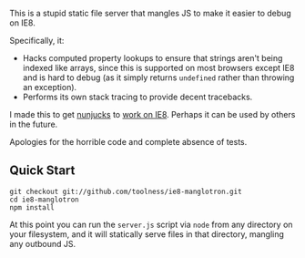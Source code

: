 This is a stupid static file server that mangles JS to make it easier to
debug on IE8.

Specifically, it:

* Hacks computed property lookups to ensure that strings aren't being
  indexed like arrays, since this is supported on most browsers except IE8
  and is hard to debug (as it simply returns `undefined` rather than
  throwing an exception).
* Performs its own stack tracing to provide decent tracebacks.

I made this to get [nunjucks][] to [work on IE8][]. Perhaps it can be
used by others in the future.

Apologies for the horrible code and complete absence of tests.

## Quick Start

    git checkout git://github.com/toolness/ie8-manglotron.git
    cd ie8-manglotron
    npm install

At this point you can run the `server.js` script via `node` from any
directory on your filesystem, and it will statically serve files in that 
directory, mangling any outbound JS.

  [nunjucks]: http://nunjucks.jlongster.com/
  [work on IE8]: https://github.com/jlongster/nunjucks/pull/75

